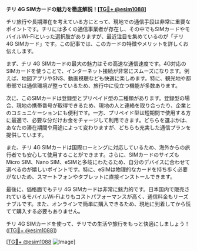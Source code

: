 **チリ 4G SIMカードの魅力を徹底解説！[[TG💪+ @esim1088](https://t.me/s/esim1088)]**

チリ旅行や長期滞在を考えている方にとって、現地での通信手段は非常に重要なポイントです。チリには多くの通信事業者が存在し、その中でもSIMカードやモバイルWi-Fiといった選択肢がありますが、最近注目を集めているのが「チリ 4G SIMカード」です。この記事では、このカードの特徴やメリットを詳しくお伝えします。

まず、チリ 4G SIMカードの最大の魅力はその高速な通信速度です。4G対応のSIMカードを使うことで、インターネット接続が非常にスムーズになります。例えば、地図アプリやSNS、動画視聴なども快適に楽しめます。特に、観光地や都市部では通信環境が整っているため、旅行中に役立つ機能が多数あります。

次に、このSIMカードは登録型とプリペイド型の二種類があります。登録型の場合、現地の携帯番号が取得できるため、現地の人と連絡を取り合ったり、企業とのコミュニケーションにも便利です。一方、プリペイド型は短期間で使用する方に最適で、必要な分だけお金をチャージして利用できます。どちらを選ぶかは、あなたの滞在期間や用途によって変わりますが、どちらも充実した通信プランを提供しています。

また、チリ 4G SIMカードは国際ローミングに対応しているため、海外からの旅行者でも安心して使用することができます。さらに、SIMカードのサイズもMicro SIM、Nano SIM、eSIMと多岐にわたるため、自分のデバイスに合わせて選べるのが嬉しいポイントです。特に、eSIMは物理的なカードを持ち歩く必要がないため、スマートフォンやタブレットに直接インストールできます。

最後に、価格面でもチリ 4G SIMカードは非常に魅力的です。日本国内で販売されているモバイルWi-Fiよりもコストパフォーマンスが高く、通信料金もリーズナブルです。また、オンラインで簡単に購入できるため、現地に到着してから慌てて購入する必要もありません。

チリ 4G SIMカードを使って、チリでの生活や旅行をもっと快適にしましょう！([[TG💪+ @esim1088](https://t.me/s/esim1088)])

[[TG💪+ @esim1088](https://t.me/s/esim1088) ![Image](https://i.postimg.cc/Y0z9fWf4/image.png)]